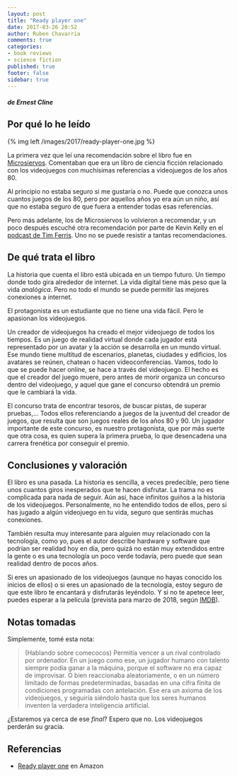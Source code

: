 ```yaml
---
layout: post
title: "Ready player one"
date: 2017-03-26 20:52
author: Ruben Chavarria
comments: true
categories: 
- book reviews
- science fiction
published: true
footer: false
sidebar: true
---
```


##### de Ernest Cline

## Por qué lo he leído

{% img left /images/2017/ready-player-one.jpg %}

La primera vez que leí una recomendación sobre el libro fue en [Microsiervos].
Comentaban que era un libro de ciencia ficción relacionado con los videojuegos
con muchísimas referencias a videojuegos de los años 80.

Al principio no estaba seguro si me gustaría o no. Puede que conozca unos
cuantos juegos de los 80, pero por aquellos años yo era aún un niño, así que no
estaba seguro de que fuera a entender todas esas referencias.

Pero más adelante, los de Microsiervos lo volvieron a recomendar, y un poco
después escuché otra recomendación por parte de Kevin Kelly en el
[podcast de Tim Ferris]. Uno no se puede resistir a tantas recomendaciones.

<!-- more -->

## De qué trata el libro

La historia que cuenta el libro está ubicada en un tiempo futuro. Un tiempo
donde todo gira alrededor de internet. La vida digital tiene más peso que la
vida *analógica*. Pero no todo el mundo se puede permitir las mejores
conexiones a internet.

El protagonista es un estudiante que no tiene una vida fácil. Pero le apasionan
los videojuegos.

Un creador de videojuegos ha creado el mejor videojuego de todos los tiempos.
Es un juego de realidad virtual donde cada jugador está representado por un
avatar y la acción se desarrolla en un mundo virtual. Ese mundo tiene multitud
de escenarios, planetas, ciudades y edificios, los avatares se reúnen, chatean
o hacen videoconferencias. Vamos, todo lo que se puede hacer online, se hace a
través del videojuego. El hecho es que el creador del juego muere, pero antes
de morir organiza un concurso dentro del videojuego, y aquel que gane el
concurso obtendrá un premio que le cambiará la vida.

El concurso trata de encontrar tesoros, de buscar pistas, de superar
pruebas,... Todos ellos referenciando a juegos de la juventud del creador de
juegos, que resulta que son juegos reales de los años 80 y 90. Un jugador
importante de este concurso, es nuestro protagonista, que por más suerte que
otra cosa, es quien supera la primera prueba, lo que desencadena una carrera
frenética por conseguir el premio.

## Conclusiones y valoración

El libro es una pasada. La historia es sencilla, a veces predecible, pero tiene
unos cuantos giros inesperados que te hacen disfrutar. La trama no es
complicada para nada de seguir. Aún así, hace infinitos guiños a la historia de
los videojuegos. Personalmente, no he entendido todos de ellos, pero si has
jugado a algún videojuego en tu vida, seguro que sentirás muchas conexiones.

También resulta muy interesante para alguien muy relacionado con la tecnología,
como yo, pues el autor describe hardware y software que podrían ser realidad
hoy en día, pero quizá no están muy extendidos entre la gente o es una
tecnología un poco verde todavía, pero puede que sean realidad dentro de pocos
años.

Si eres un apasionado de los videojuegos (aunque no hayas conocido los inicios
de ellos) o si eres un apasionado de la tecnología, estoy seguro de que este
libro te encantará y disfrutarás leyéndolo. Y si no te apetece leer, puedes
esperar a la película (prevista para marzo de 2018, según [IMDB]).

## Notas tomadas

Simplemente, tomé esta nota:

> (Hablando sobre comecocos) Permitía vencer a un rival controlado por
> ordenador. En un juego como ese, un jugador humano con talento siempre podía
> ganar a la máquina, porque el software no era capaz de improvisar. O bien
> reaccionaba aleatoriamente, o en un número limitado de formas
> predeterminadas, basadas en una cifra finita de condiciones programadas con
> antelación. Ese era un axioma de los videojuegos, y seguiría siéndolo hasta
> que los seres humanos inventen la verdadera inteligencia artificial.

¿Estaremos ya cerca de ese *final*? Espero que no. Los videojuegos perderán su
gracia.

## Referencias

- [Ready player one] en Amazon

[IMDB]: http://www.imdb.com/title/tt1677720/?ref_=nv_sr_1
[Microsiervos]: http://www.microsiervos.com/archivo/libros/ready-player-one.html
[podcast de Tim Ferris]: http://fourhourworkweek.com/2016/06/05/kevin-kelly-ai-virtual-reality-and-the-inevitable
[Ready player one]: http://www.amazon.es/gp/product/B00UVAREXK/

